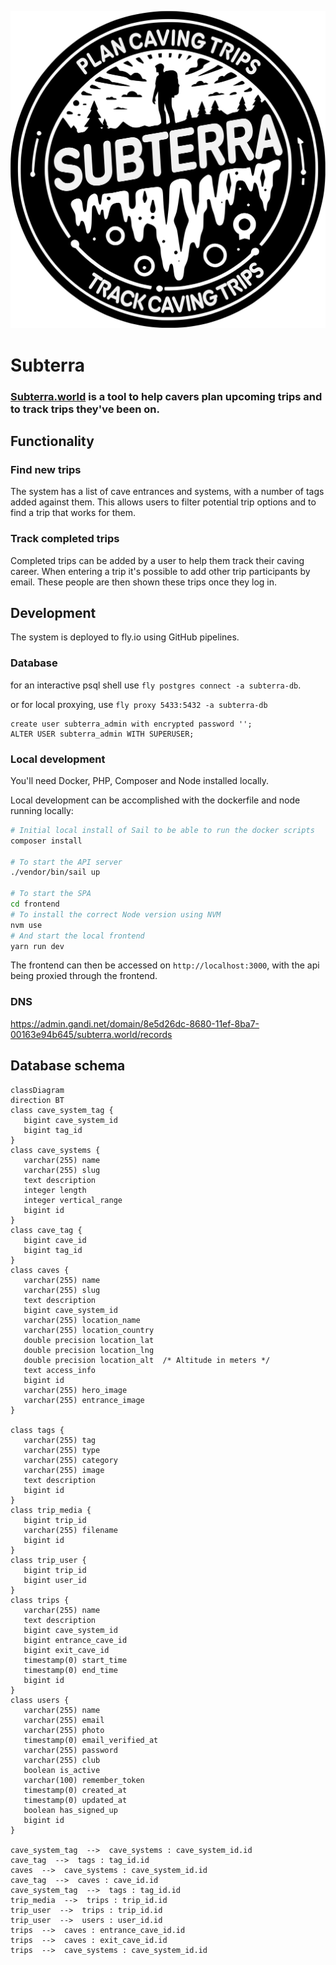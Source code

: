 ![Subterra Logo](frontend/src/assets/subterra.svg)

# Subterra 

### [Subterra.world](https://subterra.world) is a tool to help cavers plan upcoming trips and to track trips they've been on.

## Functionality
### Find new trips
The system has a list of cave entrances and systems, with a number of tags added against them. This allows users to filter potential trip options and to find a trip that works for them.
### Track completed trips
Completed trips can be added by a user to help them track their caving career. When entering a trip it's possible to add other trip participants by email. These people are then shown these trips once they log in.

## Development
The system is deployed to fly.io using GitHub pipelines.

### Database
for an interactive psql shell use `fly postgres connect -a subterra-db`.

or for local proxying, use `fly proxy 5433:5432 -a subterra-db`


```
create user subterra_admin with encrypted password '';
ALTER USER subterra_admin WITH SUPERUSER;
```

### Local development
You'll need Docker, PHP, Composer and Node installed locally.

Local development can be accomplished with the dockerfile and node running locally:
```sh
# Initial local install of Sail to be able to run the docker scripts
composer install

# To start the API server
./vendor/bin/sail up

# To start the SPA
cd frontend
# To install the correct Node version using NVM
nvm use
# And start the local frontend
yarn run dev
```

The frontend can then be accessed on `http://localhost:3000`, with the api being proxied through the frontend.

### DNS
https://admin.gandi.net/domain/8e5d26dc-8680-11ef-8ba7-00163e94b645/subterra.world/records


## Database schema

```mermaid
classDiagram
direction BT
class cave_system_tag {
   bigint cave_system_id
   bigint tag_id
}
class cave_systems {
   varchar(255) name
   varchar(255) slug
   text description
   integer length
   integer vertical_range
   bigint id
}
class cave_tag {
   bigint cave_id
   bigint tag_id
}
class caves {
   varchar(255) name
   varchar(255) slug
   text description
   bigint cave_system_id
   varchar(255) location_name
   varchar(255) location_country
   double precision location_lat
   double precision location_lng
   double precision location_alt  /* Altitude in meters */
   text access_info
   bigint id
   varchar(255) hero_image
   varchar(255) entrance_image
}

class tags {
   varchar(255) tag
   varchar(255) type
   varchar(255) category
   varchar(255) image
   text description
   bigint id
}
class trip_media {
   bigint trip_id
   varchar(255) filename
   bigint id
}
class trip_user {
   bigint trip_id
   bigint user_id
}
class trips {
   varchar(255) name
   text description
   bigint cave_system_id
   bigint entrance_cave_id
   bigint exit_cave_id
   timestamp(0) start_time
   timestamp(0) end_time
   bigint id
}
class users {
   varchar(255) name
   varchar(255) email
   varchar(255) photo
   timestamp(0) email_verified_at
   varchar(255) password
   varchar(255) club
   boolean is_active
   varchar(100) remember_token
   timestamp(0) created_at
   timestamp(0) updated_at
   boolean has_signed_up
   bigint id
}

cave_system_tag  -->  cave_systems : cave_system_id.id
cave_tag  -->  tags : tag_id.id
caves  -->  cave_systems : cave_system_id.id
cave_tag  -->  caves : cave_id.id
cave_system_tag  -->  tags : tag_id.id
trip_media  -->  trips : trip_id.id
trip_user  -->  trips : trip_id.id
trip_user  -->  users : user_id.id
trips  -->  caves : entrance_cave_id.id
trips  -->  caves : exit_cave_id.id
trips  -->  cave_systems : cave_system_id.id

```